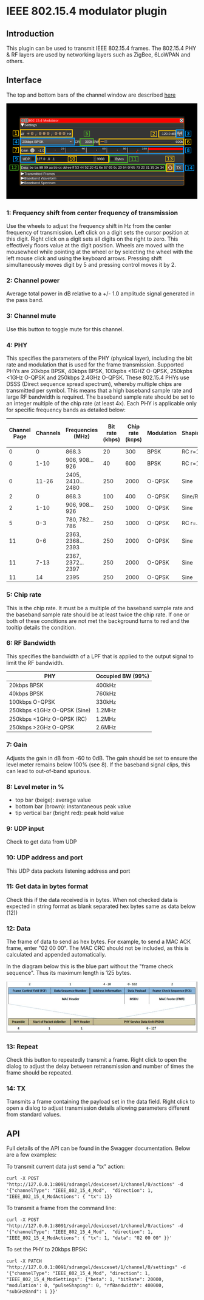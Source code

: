 <h1>IEEE 802.15.4 modulator plugin</h1>

<h2>Introduction</h2>

This plugin can be used to transmit IEEE 802.15.4 frames. The 802.15.4 PHY & RF layers are used by networking layers such as ZigBee, 6LoWPAN and others.

<h2>Interface</h2>

The top and bottom bars of the channel window are described [here](../../../sdrgui/channel/readme.md)

![802.15.4 Modulator plugin GUI](../../../doc/img/IEEE_802_15_4_Mod_plugin.png)

<h3>1: Frequency shift from center frequency of transmission</h3>

Use the wheels to adjust the frequency shift in Hz from the center frequency of transmission. Left click on a digit sets the cursor position at this digit. Right click on a digit sets all digits on the right to zero. This effectively floors value at the digit position. Wheels are moved with the mousewheel while pointing at the wheel or by selecting the wheel with the left mouse click and using the keyboard arrows. Pressing shift simultaneously moves digit by 5 and pressing control moves it by 2.

<h3>2: Channel power</h3>

Average total power in dB relative to a +/- 1.0 amplitude signal generated in the pass band.

<h3>3: Channel mute</h3>

Use this button to toggle mute for this channel.

<h3>4: PHY</h3>

This specifies the parameters of the PHY (physical layer), including the bit rate and modulation that is used for the frame transmission. Supported PHYs are 20kbps BPSK, 40kbps BPSK, 100kpbs <1GHZ O-QPSK, 250kpbs <1GHz O-QPSK and 250kbps 2.4GHz O-QPSK.
These 802.15.4 PHYs use DSSS (Direct sequence spread spectrum), whereby multiple chips are transmitted per symbol. This means that a high baseband sample rate and large RF bandwidth is required. The baseband sample rate should be set to an integer multiple of the chip rate (at least 4x).
Each PHY is applicable only for specific frequency bands as detailed below:

Channel Page | Channels | Frequencies (MHz)  | Bit rate (kbps) | Chip rate (kcps) | Modulation | Shaping | Min sample rate (MSa/s)
-------------|----------|--------------------|-----------------|------------------|------------|---------|------------------------
0            | 0        | 868.3              | 20              | 300              | BPSK       | RC r=1  | 1.2
0            | 1-10     | 906, 908... 926    | 40              | 600              | BPSK       | RC r=1  | 2.4
0            | 11-26    | 2405, 2410... 2480 | 250             | 2000             | O-QPSK     | Sine    | 8
2            | 0        | 868.3              | 100             | 400              | O-QPSK     | Sine/RC | 2.4
2            | 1-10     | 906, 908... 926    | 250             | 1000             | O-QPSK     | Sine    | 4
5            | 0-3      | 780, 782... 786    | 250             | 1000             | O-QPSK     | RC r=.8 | 4
11           | 0-6      | 2363, 2368... 2393 | 250             | 2000             | O-QPSK     | Sine    | 8
11           | 7-13     | 2367, 2372... 2397 | 250             | 2000             | O-QPSK     | Sine    | 8
11           | 14       | 2395               | 250             | 2000             | O-QPSK     | Sine    | 8

<h3>5: Chip rate</h3>

This is the chip rate. It must be a multiple of the baseband sample rate and the baseband sample rate should be at least twice the chip rate. If one or both of these conditions are not met the background turns to red and the tooltip details the condition.

<h3>6: RF Bandwidth</h3>

This specifies the bandwidth of a LPF that is applied to the output signal to limit the RF bandwidth.

PHY                         | Occupied BW (99%)
----------------------------|-------------------
20kbps BPSK                 | 400kHz
40kbps BPSK                 | 760kHz
100kbps O-QPSK              | 330kHz
250kbps <1GHz O-QPSK (Sine) | 1.2MHz
250kbps <1GHz O-QPSK (RC)   | 1.2MHz
250kbps >2GHz O-QPSK        | 2.6MHz

<h3>7: Gain</h3>

Adjusts the gain in dB from -60 to 0dB. The gain should be set to ensure the level meter remains below 100% (see 8). If the baseband signal clips, this can lead to out-of-band spurious.

<h3>8: Level meter in %</h3>

  - top bar (beige): average value
  - bottom bar (brown): instantaneous peak value
  - tip vertical bar (bright red): peak hold value

<h3>9: UDP input</h3>

Check to get data from UDP

<h3>10: UDP address and port</h3>

This UDP data packets listening address and port

<h3>11: Get data in bytes format</h3>

Check this if the data received is in bytes. When not checked data is expected in string format as blank separated hex bytes same as data below (12))

<h3>12: Data</h3>

The frame of data to send as hex bytes. For example, to send a MAC ACK frame, enter "02 00 00". The MAC CRC should not be included, as this is calculated and appended automatically.

In the diagram below this is the blue part without the "frame check sequence". Thus its maximum length is 125 bytes.

![802.15.4 Modulator frame](../../../doc/img/IEEE_802_15_4_Mod_frame.png)

<h3>13: Repeat</h3>

Check this button to repeatedly transmit a frame. Right click to open the dialog to adjust the delay between retransmission and number of times the frame should be repeated.

<h3>14: TX</h3>

Transmits a frame containing the payload set in the data field. Right click to open a dialog to adjust transmission details allowing parameters different from standard values.

<h2>API</h2>

Full details of the API can be found in the Swagger documentation. Below are a few examples:

To transmit current data just send a "tx" action:

    curl -X POST "http://127.0.0.1:8091/sdrangel/deviceset/1/channel/0/actions" -d '{"channelType": "IEEE_802_15_4_Mod",  "direction": 1, "IEEE_802_15_4_ModActions": { "tx": 1}}

To transmit a frame from the command line:

    curl -X POST "http://127.0.0.1:8091/sdrangel/deviceset/1/channel/0/actions" -d '{"channelType": "IEEE_802_15_4_Mod",  "direction": 1, "IEEE_802_15_4_ModActions": { "tx": 1, "data": "02 00 00" }}'

To set the PHY to 20kbps BPSK:

    curl -X PATCH "http://127.0.0.1:8091/sdrangel/deviceset/1/channel/0/settings" -d '{"channelType": "IEEE_802_15_4_Mod", "direction": 1, "IEEE_802_15_4_ModSettings": {"beta": 1, "bitRate": 20000,
    "modulation': 0, "pulseShaping": 0, "rfBandwidth": 400000, "subGHzBand": 1 }}'
